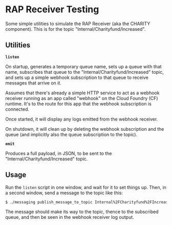 # RAP Receiver Testing

Some simple utilities to simulate the RAP Receiver (aka the CHARITY component). This is for the topic "Internal/Charityfund/Increased".

## Utilities

**`listen`**

On startup, generates a temporary queue name, sets up a queue with that name, subscribes that queue to the "Internal/Charityfund/Increased" topic, and sets up a simple webhook subscription to that queue to receive messages that arrive on it.

Assumes that there's already a simple HTTP service to act as a webhook receiver running as an app called "webhook" on the Cloud Foundry (CF) runtime. It's to the route for this app that the webhook subscription is connected.

Once started, it will display any logs emitted from the webhook receiver.

On shutdown, it will clean up by deleting the webhook subscription and the queue (and implicitly also the queue subscription to the topic).


**`emit`**

Produces a full payload, in JSON, to be sent to the "Internal/Charityfund/Increased" topic.

## Usage

Run the `listen` script in one window, and wait for it to set things up. Then, in a second window, send a message to the topic like this:

```bash
$ ./messaging publish_message_to_topic Internal%2FCharityfund%2FIncreased "$(genpay)"
```

The message should make its way to the topic, thence to the subscribed queue, and then be seen in the webhook receiver log output.
